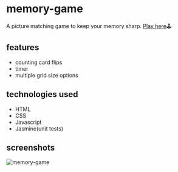 # memory-game
A picture matching game to keep your memory sharp. [Play here](https://ngoakor12.github.io/memory-game/)🕹

## features
- counting card flips
- timer
- multiple grid size options

## technologies used
- HTML
- CSS
- Javascript
- Jasmine(unit tests)

## screenshots
![memory-game](https://user-images.githubusercontent.com/54069197/136515729-222c98ce-cd9d-4915-982c-2cccee3b3e8b.jpg)
